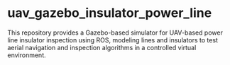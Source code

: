 # uav_gazebo_insulator_power_line
This repository provides a Gazebo-based simulator for UAV-based power line insulator inspection using ROS, modeling lines and insulators to test aerial navigation and inspection algorithms in a controlled virtual environment.
